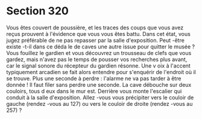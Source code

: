 # Section 320

Vous êtes couvert de poussière, et les traces des coups que vous
avez reçus prouvent à l'évidence que vous vous êtes battu. Dans
cet état, vous jugez préférable de ne pas repasser par la salle
d'exposition. Peut -être existe -t-il dans ce déda le de caves une
autre issue pour quitter le musée ? Vous fouillez le gardien et
vous découvrez un trousseau de clefs que vous gardez, mais
n'avez pas le temps de pousser vos recherches plus avant, car le
signal sonore du récepteur du gardien résonne. Une v oix à
l'accent typiquement arcadien se fait alors entendre pour
s'enquérir de l'endroit où il se trouve. Plus une seconde à perdre :
l'alarme ne va pas tarder à être donnée ! Il faut filer sans perdre
une seconde. La cave débouche sur deux couloirs, tous d eux dans
le mur est. Derrière vous monte l'escalier qui conduit à la salle
d'exposition. Allez -vous vous précipiter vers le couloir de gauche
(rendez -vous au 127) ou vers le couloir de droite (rendez -vous au
257) ?